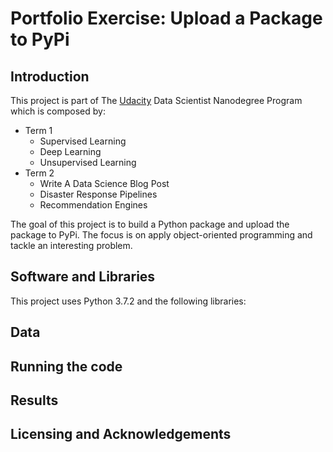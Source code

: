 # Portfolio Exercise: Upload a Package to PyPi

## Introduction

This project is part of The [Udacity](https://eu.udacity.com/) Data Scientist Nanodegree Program which is composed by:
* Term 1
    * Supervised Learning
    * Deep Learning
    * Unsupervised Learning
* Term 2
    * Write A Data Science Blog Post
    * Disaster Response Pipelines
    * Recommendation Engines
    
The goal of this project is to build a Python package and upload the package to PyPi. The focus is on apply object-oriented programming and tackle an interesting problem.

## Software and Libraries
This project uses Python 3.7.2 and the following libraries:

## Data


## Running the code


## Results


## Licensing and Acknowledgements
